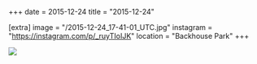 +++
date = 2015-12-24
title = "2015-12-24"

[extra]
image = "/2015-12-24_17-41-01_UTC.jpg"
instagram = "https://instagram.com/p/_ruyTIoIJK"
location = "Backhouse Park"
+++

<img src="/2015-12-24_17-41-01_UTC.jpg" />
